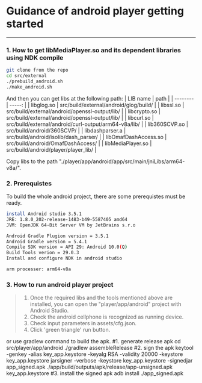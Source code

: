 # Guidance of android player getting started

------

### 1. How to get libMediaPlayer.so and its dependent libraries using NDK compile
```bash
git clone from the repo
cd src/external
./prebuild_android.sh
./make_android.sh
```
And then you can get libs at the following path:
| LIB name        | path   |
| --------   | -----:  |
| libglog.so     | src/build/external/android/glog/build/ |
| libssl.so        | src/build/external/android/openssl-output/lib/ |
| libcrypto.so        | src/build/external/android/openssl-output/lib/ |
| libcurl.so        | src/build/external/android/curl-output/arm64-v8a/lib/ |
| lib360SCVP.so        | src/build/android/360SCVP/ |
| libdashparser.a  | src/build/android/isolib/dash_parser/ |
| libOmafDashAccess.so | src/build/android/OmafDashAccess/ |
| libMediaPlayer.so | src/build/android/player/player_lib/ |

Copy libs to the path "./player/app/android/app/src/main/jniLibs/arm64-v8a/".
### 2. Prerequistes
To build the whole android project, there are some prerequistes must be ready.
```bash
install Android studio 3.5.1
JRE: 1.8.0_202-release-1483-b49-5587405 amd64
JVM: OpenJDK 64-Bit Server VM by JetBrains s.r.o

Android Gradle Plugion version = 3.5.1
Android Gradle version = 5.4.1
Compile SDK version = API 29: Android 10.0(Q)
Build Tools verion = 29.0.3
Install and configure NDK in android studio

arm processer: arm64-v8a
```

### 3. How to run android player project

> 1. Once the required libs and the tools mentioned above are installed, you can open the "player/app/android" project with Android Studio.
> 2. Check the android cellphone is recognized as running device.
> 3. Check input parameters in assets/cfg.json.
> 4. Click 'green triangle' run button.

or use gradlew command to build the apk.
#1. generate release apk
cd src/player/app/android
./gradlew assembleRelease
#2. sign the apk
keytool -genkey -alias key_app.keystore -keyalg RSA -validity 20000 -keystore key_app.keystore
jarsigner -verbose -keystore key_app.keystore -signedjar app_signed.apk ./app/build/outputs/apk/release/app-unsigned.apk key_app.keystore
#3. install the signed apk
adb install ./app_signed.apk
